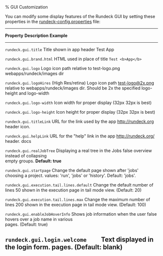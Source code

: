 % GUI Customization

You can modify some display features of the Rundeck GUI by setting
these properties in the [rundeck-config.properties](configuration-file-reference.html#rundeck-config.properties) file:

-------------------------------------------------------------------------------
**Property**                                **Description**                      **Example**
----------------------                      ----------------------------------   ----------------
`rundeck.gui.title`                         Title shown in app header            Test App

`rundeck.gui.brand.html`                    HTML used in place of title          `Test <b>App</b>`

`rundeck.gui.logo`                          Logo icon path relative to           test-logo.png
                                            webapps/rundeck/images dir           

`rundeck.gui.logoHires`                     (High Res/retina) Logo icon path     test-logo@2x.png
                                            relative to webapps/rundeck/images
                                            dir. Should be 2x the specified
                                            logo-height and logo-width

`rundeck.gui.logo-width`                    Icon width for proper display (32px  32px
                                            is best)                             

`rundeck.gui.logo-height`                   Icon height for proper display (32px 32px
                                            is best)                             

`rundeck.gui.titleLink`                     URL for the link used by the app     http://rundeck.org
                                            header icon.                         

`rundeck.gui.helpLink`                      URL for the "help" link in the app   http://rundeck.org/
                                            header.                              docs

`rundeck.gui.realJobTree`                   Displaying a real tree in the Jobs   false
                                            overview instead of collapsing            
                                            empty groups. **Default: true**           

`rundeck.gui.startpage`                     Change the default page shown after  'jobs'
                                            choosing a project. values: 'run',
                                            'jobs' or 'history'. Default: 'jobs'.

`rundeck.gui.execution.tail.lines.default`  Change the default number of lines   50
                                            shown in the execution page in tail 
                                            mode view. (Default: 20)

`rundeck.gui.execution.tail.lines.max`      Change the maximum number of lines   200
                                            shown in the execution page in tail 
                                            mode view. (Default: 100)

`rundeck.gui.enableJobHoverInfo`            Shows job information when the user  false
                                            hovers over a job name in various  
                                            pages. (Default: true)
                                            
`rundeck.gui.login.welcome    `             Text displayed in the login form.
                                            pages. (Default: blank)                                            
-------------------------------------------------------------------------------
